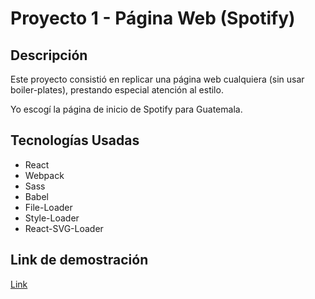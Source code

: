 # Proyecto 1 - Página Web (Spotify)

## Descripción
Este proyecto consistió en replicar una página web cualquiera (sin usar boiler-plates), prestando especial atención al estilo.

Yo escogí la página de inicio de Spotify para Guatemala.

## Tecnologías Usadas
 * React
 * Webpack
 * Sass
 * Babel
 * File-Loader
 * Style-Loader
 * React-SVG-Loader


 ## Link de demostración
 [Link](http://msdeus.site/13660/proyecto_1/index.html)


